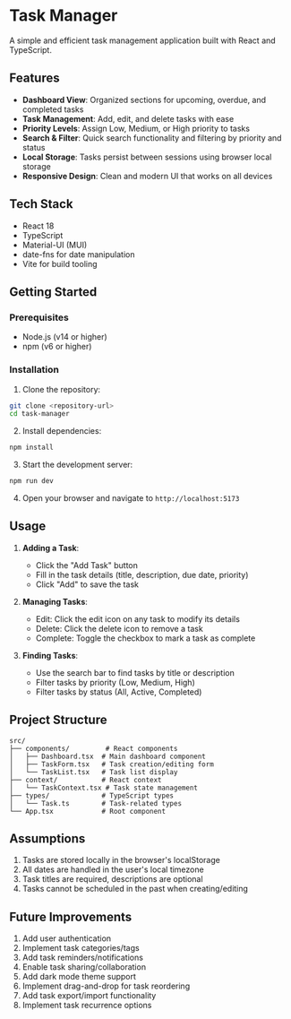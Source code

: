 # Task Manager

A simple and efficient task management application built with React and TypeScript.

## Features

- **Dashboard View**: Organized sections for upcoming, overdue, and completed tasks
- **Task Management**: Add, edit, and delete tasks with ease
- **Priority Levels**: Assign Low, Medium, or High priority to tasks
- **Search & Filter**: Quick search functionality and filtering by priority and status
- **Local Storage**: Tasks persist between sessions using browser local storage
- **Responsive Design**: Clean and modern UI that works on all devices

## Tech Stack

- React 18
- TypeScript
- Material-UI (MUI)
- date-fns for date manipulation
- Vite for build tooling

## Getting Started

### Prerequisites

- Node.js (v14 or higher)
- npm (v6 or higher)

### Installation

1. Clone the repository:
```bash
git clone <repository-url>
cd task-manager
```

2. Install dependencies:
```bash
npm install
```

3. Start the development server:
```bash
npm run dev
```

4. Open your browser and navigate to `http://localhost:5173`

## Usage

1. **Adding a Task**:
   - Click the "Add Task" button
   - Fill in the task details (title, description, due date, priority)
   - Click "Add" to save the task

2. **Managing Tasks**:
   - Edit: Click the edit icon on any task to modify its details
   - Delete: Click the delete icon to remove a task
   - Complete: Toggle the checkbox to mark a task as complete

3. **Finding Tasks**:
   - Use the search bar to find tasks by title or description
   - Filter tasks by priority (Low, Medium, High)
   - Filter tasks by status (All, Active, Completed)

## Project Structure

```
src/
├── components/         # React components
│   ├── Dashboard.tsx  # Main dashboard component
│   ├── TaskForm.tsx   # Task creation/editing form
│   └── TaskList.tsx   # Task list display
├── context/           # React context
│   └── TaskContext.tsx # Task state management
├── types/             # TypeScript types
│   └── Task.ts        # Task-related types
└── App.tsx            # Root component
```

## Assumptions

1. Tasks are stored locally in the browser's localStorage
2. All dates are handled in the user's local timezone
3. Task titles are required, descriptions are optional
4. Tasks cannot be scheduled in the past when creating/editing

## Future Improvements

1. Add user authentication
2. Implement task categories/tags
3. Add task reminders/notifications
4. Enable task sharing/collaboration
5. Add dark mode theme support
6. Implement drag-and-drop for task reordering
7. Add task export/import functionality
8. Implement task recurrence options
